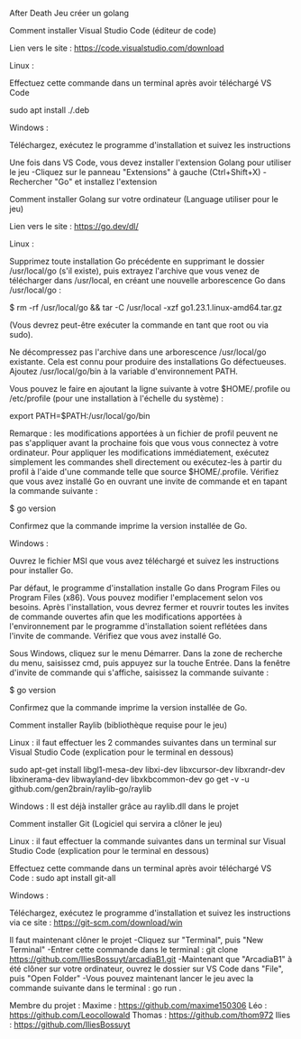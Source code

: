 After Death
Jeu créer un golang

Comment installer Visual Studio Code (éditeur de code)

Lien vers le site : https://code.visualstudio.com/download

Linux : 

Effectuez cette commande dans un terminal après avoir téléchargé VS Code

sudo apt install ./<file>.deb


Windows :

Téléchargez, exécutez le programme d'installation et suivez les instructions


Une fois dans VS Code, vous devez installer l'extension Golang pour utiliser le jeu
-Cliquez sur le panneau "Extensions" à gauche (Ctrl+Shift+X)
-Rechercher "Go" et installez l'extension




Comment installer Golang sur votre ordinateur (Language utiliser pour le jeu)

Lien vers le site : https://go.dev/dl/

Linux :

Supprimez toute installation Go précédente en supprimant le dossier /usr/local/go (s'il existe), puis extrayez l'archive que vous venez de télécharger dans /usr/local, en créant une nouvelle arborescence Go dans /usr/local/go :

$ rm -rf /usr/local/go && tar -C /usr/local -xzf go1.23.1.linux-amd64.tar.gz

(Vous devrez peut-être exécuter la commande en tant que root ou via sudo).

Ne décompressez pas l'archive dans une arborescence /usr/local/go existante. Cela est connu pour produire des installations Go défectueuses.
Ajoutez /usr/local/go/bin à la variable d'environnement PATH.

Vous pouvez le faire en ajoutant la ligne suivante à votre $HOME/.profile ou /etc/profile (pour une installation à l'échelle du système) :

export PATH=$PATH:/usr/local/go/bin

Remarque : les modifications apportées à un fichier de profil peuvent ne pas s'appliquer avant la prochaine fois que vous vous connectez à votre ordinateur. Pour appliquer les modifications immédiatement, exécutez simplement les commandes shell directement ou exécutez-les à partir du profil à l'aide d'une commande telle que source $HOME/.profile.
Vérifiez que vous avez installé Go en ouvrant une invite de commande et en tapant la commande suivante :

$ go version

Confirmez que la commande imprime la version installée de Go.



Windows :

Ouvrez le fichier MSI que vous avez téléchargé et suivez les instructions pour installer Go.

Par défaut, le programme d'installation installe Go dans Program Files ou Program Files (x86). Vous pouvez modifier l'emplacement selon vos besoins. Après l'installation, vous devrez fermer et rouvrir toutes les invites de commande ouvertes afin que les modifications apportées à l'environnement par le programme d'installation soient reflétées dans l'invite de commande.
Vérifiez que vous avez installé Go.

Sous Windows, cliquez sur le menu Démarrer.
Dans la zone de recherche du menu, saisissez cmd, puis appuyez sur la touche Entrée.
Dans la fenêtre d'invite de commande qui s'affiche, saisissez la commande suivante :

$ go version

Confirmez que la commande imprime la version installée de Go.




Comment installer Raylib (bibliothèque requise pour le jeu)


Linux : il faut effectuer les 2 commandes suivantes dans un terminal sur Visual Studio Code (explication pour le terminal en dessous)

sudo apt-get install libgl1-mesa-dev libxi-dev libxcursor-dev libxrandr-dev libxinerama-dev libwayland-dev libxkbcommon-dev 
go get -v -u github.com/gen2brain/raylib-go/raylib



Windows :
Il est déjà installer grâce au raylib.dll dans le projet


Comment installer Git (Logiciel qui servira a clôner le jeu)

Linux : il faut effectuer la commande suivantes dans un terminal sur Visual Studio Code (explication pour le terminal en dessous)

Effectuez cette commande dans un terminal après avoir téléchargé VS Code :
sudo apt install git-all



Windows : 

Téléchargez, exécutez le programme d'installation et suivez les instructions via ce site :
https://git-scm.com/download/win



Il faut maintenant clôner le projet
-Cliquez sur "Terminal", puis "New Terminal"
-Entrer cette commande dans le terminal :
git clone https://github.com/IliesBossuyt/arcadiaB1.git
-Maintenant que "ArcadiaB1" à été clôner sur votre ordinateur, ouvrez le dossier sur VS Code dans "File", puis "Open Folder"
-Vous pouvez maintenant lancer le jeu avec la commande suivante dans le terminal :
go run .


Membre du projet : 
Maxime : https://github.com/maxime150306
Léo : https://github.com/Leocollowald
Thomas : https://github.com/thom972
Ilies : https://github.com/IliesBossuyt